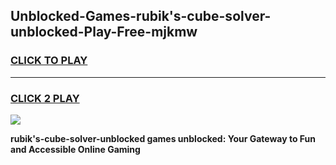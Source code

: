 
## Unblocked-Games-rubik's-cube-solver-unblocked-Play-Free-mjkmw
<h3>
<a href="https://premium76.site?title=rubik's-cube-solver-unblocked&ref=18A1">CLICK TO PLAY</a></h3>
<hr>

<h3>
<a href="https://premium76.site?title=rubik's-cube-solver-unblocked&ref=18A1">CLICK 2 PLAY</a>
  
</h3>

<a href="https://premium76.site?title=rubik's-cube-solver-unblocked&ref=18A1"><img src="https://clearcache.store/games.png"></a>


**rubik's-cube-solver-unblocked games unblocked: Your Gateway to Fun and Accessible Online Gaming**
